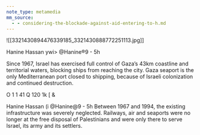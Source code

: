 ```yaml
---
note_type: metamedia
mm_source:
  - - considering-the-blockade-against-aid-entering-to-h.md
---
```


![[3321430894476339185_3321430888772251113.jpg]]

Hanine Hassan ywi> @Hanine®9 - 5h

Since 1967, Israel has exercised full control of
Gaza’s 43km coastline and territorial waters,
blocking ships from reaching the city. Gaza
seaport is the only Mediterranean port closed
to shipping, because of Israeli colonization and
continued destruction.

O 1 1 41 Q 120 1k [ &

Hanine Hassan (i @Hanine@9 - 5h
Between 1967 and 1994, the existing
infrastructure was severely neglected.
Railways, air and seaports were no longer at
the free disposal of Palestinians and were
only there to serve Israel, its army and its
settlers.

